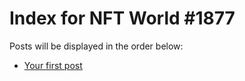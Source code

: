 # Index for NFT World #1877
Posts will be displayed in the order below:

- [Your first post](./001-first.md)

